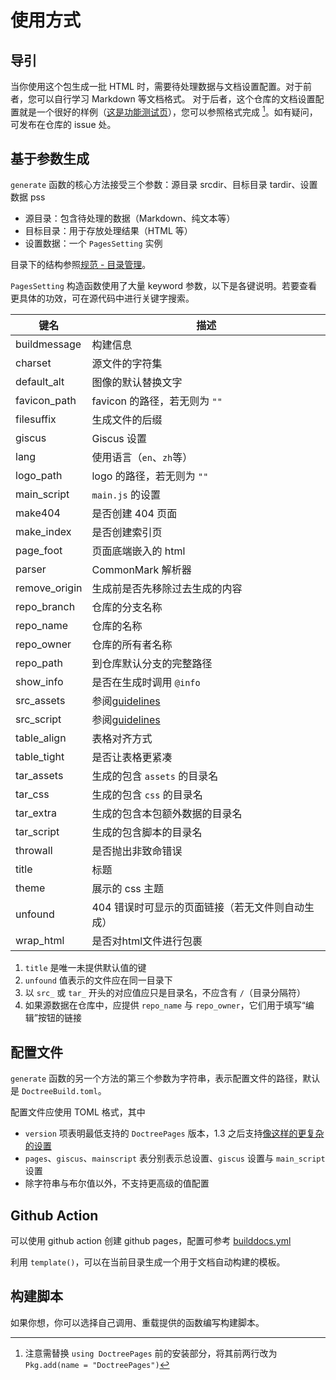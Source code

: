 # 使用方式
## 导引
当你使用这个包生成一批 HTML 时，需要待处理数据与文档设置配置。对于前者，您可以自行学习 Markdown 等文档格式。
对于后者，这个仓库的文档设置配置就是一个很好的样例（[这是功能测试页](../tests/doctest.md)），您可以参照格式完成 [^1]。如有疑问，可发布在仓库的 issue 处。

## 基于参数生成
`generate` 函数的核心方法接受三个参数：源目录 srcdir、目标目录 tardir、设置数据 pss
* 源目录：包含待处理的数据（Markdown、纯文本等）
* 目标目录：用于存放处理结果（HTML 等）
* 设置数据：一个 `PagesSetting` 实例

目录下的结构参照[规范 - 目录管理](guidelines.md#目录管理)。

`PagesSetting` 构造函数使用了大量 keyword 参数，以下是各键说明。若要查看更具体的功效，可在源代码中进行关键字搜索。

| 键名 | 描述 |
| --- | --- |
| buildmessage | 构建信息 |
| charset | 源文件的字符集 |
| default_alt | 图像的默认替换文字 |
| favicon_path | favicon 的路径，若无则为 `""` |
| filesuffix | 生成文件的后缀 |
| giscus | Giscus 设置 |
| lang | 使用语言（`en`、`zh`等） |
| logo_path | logo 的路径，若无则为 `""` |
| main_script | `main.js` 的设置 |
| make404 | 是否创建 404 页面 |
| make_index | 是否创建索引页 |
| page_foot | 页面底端嵌入的 html |
| parser | CommonMark 解析器 |
| remove_origin | 生成前是否先移除过去生成的内容 |
| repo_branch | 仓库的分支名称 |
| repo_name | 仓库的名称 |
| repo_owner | 仓库的所有者名称 |
| repo_path | 到仓库默认分支的完整路径 |
| show_info | 是否在生成时调用 `@info` |
| src_assets | 参阅[guidelines](guidelines.md#目录管理) |
| src_script | 参阅[guidelines](guidelines.md#目录管理) |
| table_align | 表格对齐方式 |
| table_tight | 是否让表格更紧凑 |
| tar_assets | 生成的包含 `assets` 的目录名 |
| tar_css | 生成的包含 `css` 的目录名 |
| tar_extra | 生成的包含本包额外数据的目录名 |
| tar_script | 生成的包含脚本的目录名 |
| throwall | 是否抛出非致命错误 |
| title | 标题 |
| theme | 展示的 css 主题 |
| unfound | 404 错误时可显示的页面链接（若无文件则自动生成） |
| wrap_html | 是否对html文件进行包裹 |

1. `title` 是唯一未提供默认值的键
2. `unfound` 值表示的文件应在同一目录下
3. 以 `src_` 或 `tar_` 开头的对应值应只是目录名，不应含有 `/`（目录分隔符）
4. 如果源数据在仓库中，应提供 `repo_name` 与 `repo_owner`，它们用于填写“编辑”按钮的链接

## 配置文件
`generate` 函数的另一个方法的第三个参数为字符串，表示配置文件的路径，默认是 `DoctreeBuild.toml`。

配置文件应使用 TOML 格式，其中
* `version` 项表明最低支持的 `DoctreePages` 版本，1.3 之后支持[像这样的更复杂的设置](https://pkgdocs.julialang.org/v1/compatibility/)
* `pages`、`giscus`、`mainscript` 表分别表示总设置、`giscus` 设置与 `main_script` 设置
* 除字符串与布尔值以外，不支持更高级的值配置

## Github Action
可以使用 github action 创建 github pages，配置可参考 [builddocs.yml](https://github.com/JuliaRoadmap/DoctreePages.jl/blob/master/.github/workflows/builddocs.yml)

利用 `template()`，可以在当前目录生成一个用于文档自动构建的模板。

## 构建脚本
如果你想，你可以选择自己调用、重载提供的函数编写构建脚本。

[^1]: 注意需替换 `using DoctreePages` 前的安装部分，将其前两行改为 `Pkg.add(name = "DoctreePages")`
